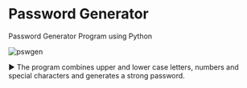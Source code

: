# Password Generator
Password Generator Program using Python

![pswgen](https://user-images.githubusercontent.com/94779840/175080903-8400d1d6-5b64-4ffa-af81-4994f056d7b8.png)


▶️ The program combines upper and lower case letters, numbers and special characters and generates a strong password.
